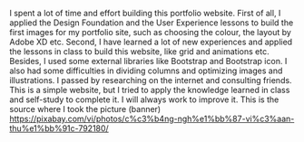 I spent a lot of time and effort building this portfolio website. First of all, I applied the Design Foundation and the User Experience lessons to build the first images for my portfolio site, such as choosing the colour, the layout by Adobe XD  etc. Second, I have learned a lot of new experiences and applied the lessons in class to build this website, like grid and animations etc.
Besides, I used some external libraries like Bootstrap and Bootstrap icon. I also had some difficulties in dividing columns and optimizing images and illustrations. I passed by researching on the internet and consulting friends.
This is a simple website, but I tried to apply the knowledge learned in class and self-study to complete it. I will always work to improve it.
This is the source where I took the picture (banner) https://pixabay.com/vi/photos/c%c3%b4ng-ngh%e1%bb%87-vi%c3%aan-thu%e1%bb%91c-792180/